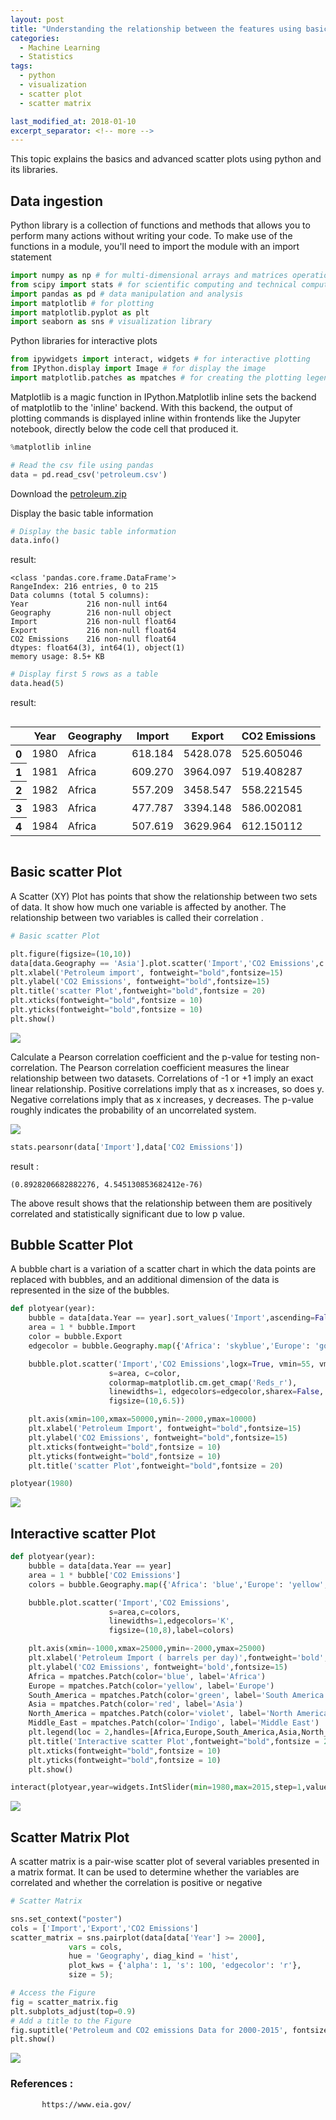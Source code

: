 ```yaml
---
layout: post
title: "Understanding the relationship between the features using basic and advanced scatter plot"
categories:
  - Machine Learning
  - Statistics
tags:
  - python
  - visualization
  - scatter plot
  - scatter matrix

last_modified_at: 2018-01-10
excerpt_separator: <!-- more -->
---
```


This topic explains the basics and advanced scatter plots using python and its libraries.
<!-- more -->

## Data ingestion

Python library is a collection of functions and methods that allows you to perform many actions without writing your code.
To make use of the functions in a module, you'll need to import the module with an import statement


```python
import numpy as np # for multi-dimensional arrays and matrices operations
from scipy import stats # for scientific computing and technical computing
import pandas as pd # data manipulation and analysis
import matplotlib # for plotting
import matplotlib.pyplot as plt
import seaborn as sns # visualization library
```

Python libraries for interactive plots

```python
from ipywidgets import interact, widgets # for interactive plotting
from IPython.display import Image # for display the image
import matplotlib.patches as mpatches # for creating the plotting legends
```

Matplotlib is a magic function in IPython.Matplotlib inline sets the backend of matplotlib to the 'inline' backend. With this backend, the output of plotting commands is displayed inline within frontends like the Jupyter notebook, directly below the code cell that produced it.

```python
%matplotlib inline
```


```python
# Read the csv file using pandas
data = pd.read_csv('petroleum.csv')
```
Download the [petroleum.zip](https://github.com/dchandra1985/portfolio/blob/gh-pages/data/petroleum.zip?raw=true)

Display the basic table information

```python
# Display the basic table information
data.info()
```

result:

    <class 'pandas.core.frame.DataFrame'>
    RangeIndex: 216 entries, 0 to 215
    Data columns (total 5 columns):
    Year             216 non-null int64
    Geography        216 non-null object
    Import           216 non-null float64
    Export           216 non-null float64
    CO2 Emissions    216 non-null float64
    dtypes: float64(3), int64(1), object(1)
    memory usage: 8.5+ KB



```python
# Display first 5 rows as a table
data.head(5)
```




result:

<div style="overflow-x:auto;">
<table>
  <thead>
    <tr>
      <th></th>
      <th>Year</th>
      <th>Geography</th>
      <th>Import</th>
      <th>Export</th>
      <th>CO2 Emissions</th>
    </tr>
  </thead>
  <tbody>
    <tr>
      <th>0</th>
      <td>1980</td>
      <td>Africa</td>
      <td>618.184</td>
      <td>5428.078</td>
      <td>525.605046</td>
    </tr>
    <tr>
      <th>1</th>
      <td>1981</td>
      <td>Africa</td>
      <td>609.270</td>
      <td>3964.097</td>
      <td>519.408287</td>
    </tr>
    <tr>
      <th>2</th>
      <td>1982</td>
      <td>Africa</td>
      <td>557.209</td>
      <td>3458.547</td>
      <td>558.221545</td>
    </tr>
    <tr>
      <th>3</th>
      <td>1983</td>
      <td>Africa</td>
      <td>477.787</td>
      <td>3394.148</td>
      <td>586.002081</td>
    </tr>
    <tr>
      <th>4</th>
      <td>1984</td>
      <td>Africa</td>
      <td>507.619</td>
      <td>3629.964</td>
      <td>612.150112</td>
    </tr>
  </tbody>
</table>
</div>


## Basic scatter Plot

A Scatter (XY) Plot has points that show the relationship between two sets of data. It show how much one variable is affected by another. The relationship between two variables is called their correlation .

```python
# Basic scatter Plot

plt.figure(figsize=(10,10))
data[data.Geography == 'Asia'].plot.scatter('Import','CO2 Emissions',c = 'red')
plt.xlabel('Petroleum import', fontweight="bold",fontsize=15)
plt.ylabel('CO2 Emissions', fontweight="bold",fontsize=15)
plt.title('scatter Plot',fontweight="bold",fontsize = 20)
plt.xticks(fontweight="bold",fontsize = 10)
plt.yticks(fontweight="bold",fontsize = 10)
plt.show()
```


<img src="/images/ML_3_1.png">


Calculate a Pearson correlation coefficient and the p-value for testing non-correlation.
The Pearson correlation coefficient measures the linear relationship between two datasets.
Correlations of -1 or +1 imply an exact linear relationship.
Positive correlations imply that as x increases, so does y.
Negative correlations imply that as x increases, y decreases.
The p-value roughly indicates the probability of an uncorrelated system.

<img src="/images/corr_coeff.png">

```python
stats.pearsonr(data['Import'],data['CO2 Emissions'])
```

result :

    (0.8928206682882276, 4.545130853682412e-76)


The above result shows that the relationship between them are positively correlated and statistically significant due to low  p value.

## Bubble Scatter Plot

A bubble chart is a variation of a scatter chart in which the data points are replaced with bubbles, and an additional dimension of the data is represented in the size of the bubbles.

```python
def plotyear(year):
    bubble = data[data.Year == year].sort_values('Import',ascending=False)
    area = 1 * bubble.Import
    color = bubble.Export
    edgecolor = bubble.Geography.map({'Africa': 'skyblue','Europe': 'gold','North America': 'palegreen','Asia': 'coral','South America': 'darkgreen','Middle East': 'violet'})

    bubble.plot.scatter('Import','CO2 Emissions',logx=True, vmin=55, vmax=100,
                      s=area, c=color,
                      colormap=matplotlib.cm.get_cmap('Reds_r'),
                      linewidths=1, edgecolors=edgecolor,sharex=False,
                      figsize=(10,6.5))

    plt.axis(xmin=100,xmax=50000,ymin=-2000,ymax=10000)
    plt.xlabel('Petroleum Import', fontweight="bold",fontsize=15)
    plt.ylabel('CO2 Emissions', fontweight="bold",fontsize=15)
    plt.xticks(fontweight="bold",fontsize = 10)
    plt.yticks(fontweight="bold",fontsize = 10)
    plt.title('scatter Plot',fontweight="bold",fontsize = 20)

plotyear(1980)
```


<img src="/images/ML_3_2.png">



## Interactive scatter Plot

```python
def plotyear(year):
    bubble = data[data.Year == year]
    area = 1 * bubble['CO2 Emissions']
    colors = bubble.Geography.map({'Africa': 'blue','Europe': 'yellow','North America': 'violet','Asia': 'red','South America': 'green','Middle East': 'Indigo'})

    bubble.plot.scatter('Import','CO2 Emissions',
                      s=area,c=colors,
                      linewidths=1,edgecolors='K',
                      figsize=(10,8),label=colors)

    plt.axis(xmin=-1000,xmax=25000,ymin=-2000,ymax=25000)
    plt.xlabel('Petroleum Import ( barrels per day)',fontweight='bold',fontsize=15)
    plt.ylabel('CO2 Emissions', fontweight='bold',fontsize=15)
    Africa = mpatches.Patch(color='blue', label='Africa')
    Europe = mpatches.Patch(color='yellow', label='Europe')
    South_America = mpatches.Patch(color='green', label='South America')
    Asia = mpatches.Patch(color='red', label='Asia')
    North_America = mpatches.Patch(color='violet', label='North America')
    Middle_East = mpatches.Patch(color='Indigo', label='Middle East')
    plt.legend(loc = 2,handles=[Africa,Europe,South_America,Asia,North_America, Middle_East])
    plt.title('Interactive scatter Plot',fontweight="bold",fontsize = 20)
    plt.xticks(fontweight="bold",fontsize = 10)
    plt.yticks(fontweight="bold",fontsize = 10)
    plt.show()
```


```python
interact(plotyear,year=widgets.IntSlider(min=1980,max=2015,step=1,value=1980))
```

<img src="/images/Peek 2018-10-13 00-35.gif">

## Scatter Matrix Plot

A scatter matrix is a pair-wise scatter plot of several variables presented in a matrix format. It can be used to determine whether the variables are correlated and whether the correlation is positive or negative


```python
# Scatter Matrix

sns.set_context("poster")
cols = ['Import','Export','CO2 Emissions']
scatter_matrix = sns.pairplot(data[data['Year'] >= 2000],
             vars = cols,
             hue = 'Geography', diag_kind = 'hist',
             plot_kws = {'alpha': 1, 's': 100, 'edgecolor': 'r'},
             size = 5);

# Access the Figure
fig = scatter_matrix.fig
plt.subplots_adjust(top=0.9)
# Add a title to the Figure
fig.suptitle('Petroleum and CO2 emissions Data for 2000-2015', fontsize=25, fontweight = 'bold')
plt.show()
```


<img src="/images/ML_3_3.png">


### References :
           https://www.eia.gov/
